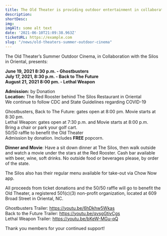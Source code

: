 ```yaml
---
title: The Old Theater is providing outdoor entertainment in collaboration with The Silos Restaurant in Oriental
description:  
shortDesc: 
img: 
imgAlt: some alt text
date: '2021-06-10T21:09:38.963Z'
ticketURL: https://example.com
slug: "/news/old-theaters-summer-outdoor-cinema"
---
```


The Old Theater’s Summer Outdoor Cinema, in Collaboration with the Silos in Oriental, presents:

**June 19, 2021 8:30 p.m. - Ghostbusters**  
**July 17, 2021, 8:30 p.m. - Back to The Future**  
**August 21, 2021 8:00 pm. - Lethal Weapon**  

**Admission:** by Donation  
**Location:** The Red Rooster behind The Silos Restaurant in Oriental   
We continue to follow CDC and State Guidelines regarding COVID-19  
 

Ghostbusters, Back to The Future: gates open at 8:00 pm. Movie starts at 8:30 pm.   
Lethal Weapon: gates open at 7:30 p.m. and Movie starts at 8:00 p.m.  
Bring a chair or park your golf cart.  
50/50 raffle to benefit the Old Theater  
Admission by donation.  Includes **FREE** popcorn.  
 
**Dinner and Movie**: Have a sit down dinner at The Silos, then walk outside and watch a movie under the stars at the Red Rooster. Cash bar available with beer, wine, soft drinks. No outside food or beverages please, by order of the state.

The Silos also has their regular menu available for take-out via Chow Now app. 
 
All proceeds from ticket donations and the 50/50 raffle will go to benefit the Old Theater, a registered 501(c)(3) non-profit organization, located at 609 Broad Street in Oriental, NC.

Ghostbusters Trailer:  https://youtu.be/6hDkhw5Wkas   
Back to the Future Trailer:    https://youtu.be/qvsgGtivCgs  
Lethal Weapon Trailer: https://youtu.be/bKeW-MGu-qQ  
 

Thank you members for your continued support!